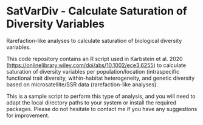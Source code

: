 # SatVarDiv - Calculate Saturation of Diversity Variables
Rarefaction-like analyses to calculate saturation of biological diversity variables.

This code repository contains an R script used in Karbstein et al. 2020 (https://onlinelibrary.wiley.com/doi/abs/10.1002/ece3.6255) to calculate saturation of diversity variables per population/location (intraspecific functional trait diversity, within-habitat heterogeneity, and genetic diversity based on microsatellite/SSR data (rarefaction-like analyses).  

This is a sample script to perform this type of analysis, and you will need to adapt the local directory paths to your system or install the required packages. Please do not hesitate to contact me if you have any suggestions for improvement.
